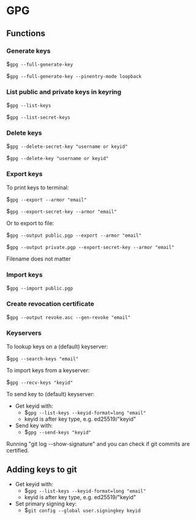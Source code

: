 # GPG

## Functions
### Generate keys

$`gpg --full-generate-key`

$`gpg --full-generate-key --pinentry-mode loopback`

### List public and private keys in keyring

$`gpg --list-keys`

$`gpg --list-secret-keys`

### Delete keys

$`gpg --delete-secret-key "username or keyid"`

$`gpg --delete-key "username or keyid"`

### Export keys

To print keys to terminal:

$`gpg --export --armor "email"`

$`gpg --export-secret-key --armor "email"`

Or to export to file:

$`gpg --output public.pgp --export --armor "email"`

$`gpg --output private.pgp --export-secret-key --armor "email"`

Filename does not matter

### Import keys

$`gpg --import public.pgp`

### Create revocation certificate

$`gpg --output revoke.asc --gen-revoke "email"`

### Keyservers

To lookup keys on a (default) keyserver:

$`gpg --search-keys "email"`

To import keys from a keyserver:

$`gpg --recv-keys "keyid"`

To send key to (default) keyserver:

* Get keyid with:
	* $`gpg --list-keys --keyid-format=long "email"`
	* keyid is after key type, e.g. ed25519/"keyid"
* Send key with:
	* $`gpg --send-keys "keyid"`

Running "git log --show-signature" and you can check if git commits are certified.

## Adding keys to git

* Get keyid with:
	* $`gpg --list-keys --keyid-format=long "email"`
	* keyid is after key type, e.g. ed25519/"keyid"
* Set primary signing key:
	* $`git config --global user.signingkey keyid`
